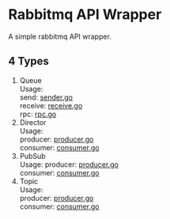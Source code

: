 # Rabbitmq API Wrapper
A simple rabbitmq API wrapper.

## 4 Types
1. Queue  
Usage:  
  send: [sender.go](https://github.com/willkk/rabbitmq/_examples/basic_queue/send.go)  
  receive: [receive.go](https://github.com/willkk/rabbitmq/_examples/basic_queue/receive.go)  
  rpc: [rpc.go](https://github.com/willkk/rabbitmq/_examples/basic_queue/rpc.go)
2. Director  
Usage:  
  producer: [producer.go](https://github.com/willkk/rabbitmq/_examples/direct/producer.go)  
  consumer: [consumer.go](https://github.com/willkk/rabbitmq/_examples/direct/consumer.go)  
3. PubSub  
Usage:
  producer: [producer.go](https://github.com/willkk/rabbitmq/_examples/pubsub/publish.go)  
  consumer: [consumer.go](https://github.com/willkk/rabbitmq/_examples/pubsub/subscribe.go)  
4. Topic  
Usage:  
  producer: [producer.go](https://github.com/willkk/rabbitmq/_examples/topic/producer.go)  
  consumer: [consumer.go](https://github.com/willkk/rabbitmq/_examples/topic/consumer.go)